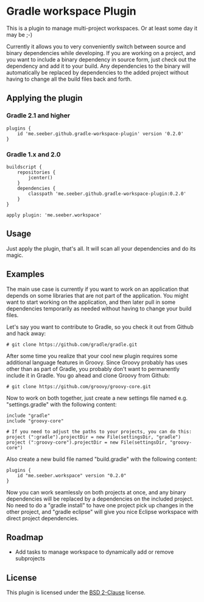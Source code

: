 Gradle workspace Plugin
=======================

This is a plugin to manage multi-project workspaces. Or at least some day it may be ;-)

Currently it allows you to very conveniently switch between source and binary dependencies while developing. If you are working on a project, and you want to include a binary dependency in source form, just check out the dependency and add it to your build. Any dependencies to the binary will automatically be replaced by dependencies to the added project without having to change all the build files back and forth.

Applying the plugin
-------------------

### Gradle 2.1 and higher

    plugins {
        id 'me.seeber.github.gradle-workspace-plugin' version '0.2.0'
    }

### Gradle 1.x and 2.0

    buildscript {
        repositories {
            jcenter()
        }
        dependencies {
            classpath 'me.seeber.github.gradle-workspace-plugin:0.2.0'
        }
    }

    apply plugin: 'me.seeber.workspace'

Usage
-----

Just apply the plugin, that's all. It will scan all your dependencies and do its magic.

Examples
--------

The main use case is currently if you want to work on an application that depends on some libraries that are not part of the application. You might want to start working on the application, and then later pull in some dependencies temporarily as needed without having to change your build files.

Let's say you want to contribute to Gradle, so you check it out from Github and hack away:

    # git clone https://github.com/gradle/gradle.git

After some time you realize that your cool new plugin requires some additional language features in Groovy. Since Groovy probably has uses other than as part of Gradle, you probably don't want to permanently include it in Gradle. You go ahead and clone Groovy from Github:

    # git clone https://github.com/groovy/groovy-core.git

Now to work on both together, just create a new settings file named e.g. "settings.gradle" with the following content:

    include "gradle"
    include "groovy-core"

    # If you need to adjust the paths to your projects, you can do this:
    project (":gradle").projectDir = new File(settingsDir, "gradle")
    project (":groovy-core").projectDir = new File(settingsDir, "groovy-core")

Also create a new build file named "build.gradle" with the following content:

    plugins {
        id "me.seeber.workspace" version "0.2.0"
    }

Now you can work seamlessly on both projects at once, and any binary dependencies will be replaced by a dependencies on the included project. No need to do a "gradle install" to have one project pick up changes in the other project, and "gradle eclipse" will give you nice Eclipse workspace with direct project dependencies.

Roadmap
-------

* Add tasks to manage workspace to dynamically add or remove subprojects

License
-------

This plugin is licensed under the [BSD 2-Clause](http://opensource.org/licenses/BSD-2-Clause) license.
